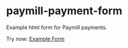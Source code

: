 paymill-payment-form
====================
Example html form for Paymill payments.


Try now: [Example Form][1]

[1]: http://htmlpreview.github.com/?https://github.com/paymill/paymill-payment-form/blob/master/index.html

